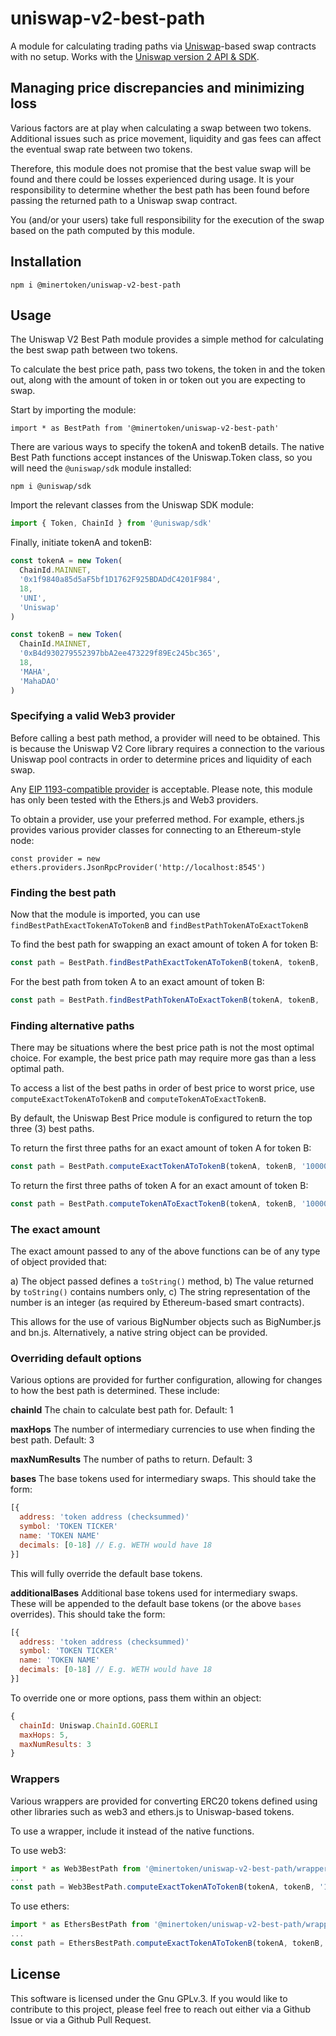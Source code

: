 # uniswap-v2-best-path

A module for calculating trading paths via [Uniswap](https://uniswap.org)-based swap contracts with no setup. Works with the [Uniswap version 2 API & SDK](https://docs.uniswap.org/sdk/v2/overview).

## Managing price discrepancies and minimizing loss

Various factors are at play when calculating a swap between two tokens. Additional issues such as price movement, liquidity and gas fees can affect the eventual swap rate between two tokens. 

Therefore, this module does not promise that the best value swap will be found and there could be losses experienced during usage. It is your responsibility to determine whether the best path has been found before passing the returned path to a Uniswap swap contract. 

You (and/or your users) take full responsibility for the execution of the swap based on the path computed by this module.

## Installation

```
npm i @minertoken/uniswap-v2-best-path
```

## Usage

The Uniswap V2 Best Path module provides a simple method for calculating the best swap path between two tokens.

To calculate the best price path, pass two tokens, the token in and the token out, along with the amount of token in or token out you are expecting to swap.

Start by importing the module:

```
import * as BestPath from '@minertoken/uniswap-v2-best-path'
```

There are various ways to specify the tokenA and tokenB details. The native Best Path functions accept instances of the Uniswap.Token class, so you will need the `@uniswap/sdk` module installed:

```
npm i @uniswap/sdk
```

Import the relevant classes from the Uniswap SDK module:

```js
import { Token, ChainId } from '@uniswap/sdk'
```

Finally, initiate tokenA and tokenB:

```js
const tokenA = new Token(
  ChainId.MAINNET,
  '0x1f9840a85d5aF5bf1D1762F925BDADdC4201F984',
  18,
  'UNI',
  'Uniswap'
)

const tokenB = new Token(
  ChainId.MAINNET,
  '0xB4d930279552397bbA2ee473229f89Ec245bc365',
  18,
  'MAHA',
  'MahaDAO'
)
```

### Specifying a valid Web3 provider

Before calling a best path method, a provider will need to be obtained. This is because the Uniswap V2 Core library requires a connection to the various Uniswap pool contracts in order to determine prices and liquidity of each swap.

Any [EIP 1193-compatible provider](https://eips.ethereum.org/EIPS/eip-1193) is acceptable. Please note, this module has only been tested with the Ethers.js and Web3 providers.

To obtain a provider, use your preferred method. For example, ethers.js provides various provider classes for connecting to an Ethereum-style node:

```
const provider = new ethers.providers.JsonRpcProvider('http://localhost:8545')
```

### Finding the best path

Now that the module is imported, you can use `findBestPathExactTokenAToTokenB` and `findBestPathTokenAToExactTokenB`

To find the best path for swapping an exact amount of token A for token B:

```js
const path = BestPath.findBestPathExactTokenAToTokenB(tokenA, tokenB, '1000000000000000000', provider)
```

For the best path from token A to an exact amount of token B:

```js
const path = BestPath.findBestPathTokenAToExactTokenB(tokenA, tokenB, '1000000000000000000', provider)
```

### Finding alternative paths

There may be situations where the best price path is not the most optimal choice. For example, the best price path may require more gas than a less optimal path. 

To access a list of the best paths in order of best price to worst price, use `computeExactTokenAToTokenB` and `computeTokenAToExactTokenB`.

By default, the Uniswap Best Price module is configured to return the top three (3) best paths.

To return the first three paths for an exact amount of token A for token B:

```js
const path = BestPath.computeExactTokenAToTokenB(tokenA, tokenB, '1000000000000000000', provider)
```

To return the first three paths of token A for an exact amount of token B:

```js
const path = BestPath.computeTokenAToExactTokenB(tokenA, tokenB, '1000000000000000000', provider)
```

### The exact amount

The exact amount passed to any of the above functions can be of any type of object provided that:

a) The object passed defines a `toString()` method,
b) The value returned by `toString()` contains numbers only,
c) The string representation of the number is an integer (as required by Ethereum-based smart contracts).

This allows for the use of various BigNumber objects such as BigNumber.js and bn.js. Alternatively, a native string object can be provided.

### Overriding default options

Various options are provided for further configuration, allowing for changes to how the best path is determined. These include:

**chainId**
The chain to calculate best path for.
Default: 1

**maxHops**
The number of intermediary currencies to use when finding the best path. Default: 3

**maxNumResults**
The number of paths to return.
Default: 3

**bases**
The base tokens used for intermediary swaps. This should take the form:

```js
[{
  address: 'token address (checksummed)'
  symbol: 'TOKEN TICKER'
  name: 'TOKEN NAME'
  decimals: [0-18] // E.g. WETH would have 18
}]
```

This will fully override the default base tokens.

**additionalBases**
Additional base tokens used for intermediary swaps. These will be appended to the default base tokens (or the above `bases` overrides). This should take the form:

```js
[{
  address: 'token address (checksummed)'
  symbol: 'TOKEN TICKER'
  name: 'TOKEN NAME'
  decimals: [0-18] // E.g. WETH would have 18
}]
```

To override one or more options, pass them within an object:

```js
{
  chainId: Uniswap.ChainId.GOERLI
  maxHops: 5,
  maxNumResults: 3
}
```

### Wrappers

Various wrappers are provided for converting ERC20 tokens defined using other libraries such as web3 and ethers.js to Uniswap-based tokens.

To use a wrapper, include it instead of the native functions.

To use web3:

```js
import * as Web3BestPath from '@minertoken/uniswap-v2-best-path/wrappers/web3'
...
const path = Web3BestPath.computeExactTokenAToTokenB(tokenA, tokenB, '1000000000000000000', provider)
```

To use ethers: 

```js
import * as EthersBestPath from '@minertoken/uniswap-v2-best-path/wrappers/ethers'
...
const path = EthersBestPath.computeExactTokenAToTokenB(tokenA, tokenB, '1000000000000000000', provider)
```

## License

This software is licensed under the Gnu GPLv.3. If you would like to contribute to this project, please feel free to reach out either via a Github Issue or via a Github Pull Request.